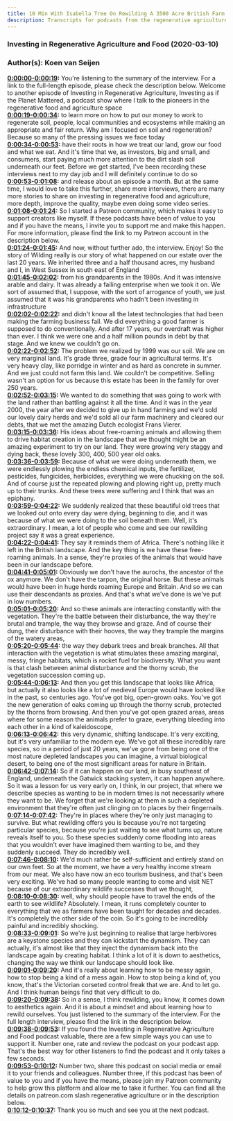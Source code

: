 ```yaml
---
title: 10 Min With Isabella Tree On Rewilding A 3500 Acre British Farm That Was Never Profitable Before
description: Transcripts for podcasts from the regenerative agriculture space. Search and find episodes and timestamps.
---
```


### Investing in Regenerative Agriculture and Food  (2020-03-10)  
### Author(s): Koen van Seijen  

**[0:00:00-0:00:19](https://investinginregenerativeagriculture.com/2019/09/18/isabella-tree/#t=0:00:00):**  You're listening to the summary of the interview. For a link to the full-length episode, please check the description below.  Welcome to another episode of Investing in Regenerative Agriculture, Investing as if the Planet Mattered,  a podcast show where I talk to the pioneers in the regenerative food and agriculture space  
**[0:00:19-0:00:34](https://investinginregenerativeagriculture.com/2019/09/18/isabella-tree/#t=0:00:19):**  to learn more on how to put our money to work to regenerate soil, people, local communities and ecosystems  while making an appropriate and fair return.  Why am I focused on soil and regeneration? Because so many of the pressing issues we face today  
**[0:00:34-0:00:53](https://investinginregenerativeagriculture.com/2019/09/18/isabella-tree/#t=0:00:34):**  have their roots in how we treat our land, grow our food and what we eat.  And it's time that we, as investors, big and small, and consumers, start paying much more attention to the dirt slash soil underneath our feet.  Before we get started, I've been recording these interviews next to my day job and I will definitely continue to do so  
**[0:00:53-0:01:08](https://investinginregenerativeagriculture.com/2019/09/18/isabella-tree/#t=0:00:53):**  and release about an episode a month. But at the same time, I would love to take this further,  share more interviews, there are many more stories to share on investing in regenerative food and agriculture,  more depth, improve the quality, maybe even doing some video series.  
**[0:01:08-0:01:24](https://investinginregenerativeagriculture.com/2019/09/18/isabella-tree/#t=0:01:08):**  So I started a Patreon community, which makes it easy to support creators like myself.  If these podcasts have been of value to you and if you have the means, I invite you to support me and make this happen.  For more information, please find the link to my Patreon account in the description below.  
**[0:01:24-0:01:45](https://investinginregenerativeagriculture.com/2019/09/18/isabella-tree/#t=0:01:24):**  And now, without further ado, the interview. Enjoy!  So the story of Wilding really is our story of what happened on our estate over the last 20 years.  We inherited three and a half thousand acres, my husband and I, in West Sussex in south east of England  
**[0:01:45-0:02:02](https://investinginregenerativeagriculture.com/2019/09/18/isabella-tree/#t=0:01:45):**  from his grandparents in the 1980s. And it was intensive arable and dairy.  It was already a failing enterprise when we took it on. We sort of assumed that, I suppose,  with the sort of arrogance of youth, we just assumed that it was his grandparents who hadn't been investing in infrastructure  
**[0:02:02-0:02:22](https://investinginregenerativeagriculture.com/2019/09/18/isabella-tree/#t=0:02:02):**  and didn't know all the latest technologies that had been making the farming business fail.  We did everything a good farmer is supposed to do conventionally. And after 17 years, our overdraft was higher than ever.  I think we were one and a half million pounds in debt by that stage. And we knew we couldn't go on.  
**[0:02:22-0:02:52](https://investinginregenerativeagriculture.com/2019/09/18/isabella-tree/#t=0:02:22):**  The problem we realized by 1999 was our soil. We are on very marginal land. It's grade three, grade four in agricultural terms.  It's very heavy clay, like porridge in winter and as hard as concrete in summer.  And we just could not farm this land. We couldn't be competitive. Selling wasn't an option for us because this estate has been in the family for over 250 years.  
**[0:02:52-0:03:15](https://investinginregenerativeagriculture.com/2019/09/18/isabella-tree/#t=0:02:52):**  We wanted to do something that was going to work with the land rather than battling against it all the time.  And it was in the year 2000, the year after we decided to give up in hand farming and we'd sold our lovely dairy herds  and we'd sold all our farm machinery and cleared our debts, that we met the amazing Dutch ecologist Frans Vierer.  
**[0:03:15-0:03:36](https://investinginregenerativeagriculture.com/2019/09/18/isabella-tree/#t=0:03:15):**  His ideas about free-roaming animals and allowing them to drive habitat creation in the landscape  that we thought might be an amazing experiment to try on our land.  They were growing very staggy and dying back, these lovely 300, 400, 500 year old oaks.  
**[0:03:36-0:03:59](https://investinginregenerativeagriculture.com/2019/09/18/isabella-tree/#t=0:03:36):**  Because of what we were doing underneath them, we were endlessly plowing the endless chemical inputs, the fertilizer, pesticides, fungicides, herbicides,  everything we were chucking on the soil. And of course just the repeated plowing and plowing right up, pretty much up to their trunks.  And these trees were suffering and I think that was an epiphany.  
**[0:03:59-0:04:22](https://investinginregenerativeagriculture.com/2019/09/18/isabella-tree/#t=0:03:59):**  We suddenly realized that these beautiful old trees that we looked out onto every day were dying, beginning to die,  and it was because of what we were doing to the soil beneath them.  Well, it's extraordinary. I mean, a lot of people who come and see our rewilding project say it was a great experience.  
**[0:04:22-0:04:41](https://investinginregenerativeagriculture.com/2019/09/18/isabella-tree/#t=0:04:22):**  They say it reminds them of Africa. There's nothing like it left in the British landscape.  And the key thing is we have these free-roaming animals.  In a sense, they're proxies of the animals that would have been in our landscape before.  
**[0:04:41-0:05:01](https://investinginregenerativeagriculture.com/2019/09/18/isabella-tree/#t=0:04:41):**  Obviously we don't have the aurochs, the ancestor of the ox anymore. We don't have the tarpon, the original horse.  But these animals would have been in huge herds roaming Europe and Britain.  And so we can use their descendants as proxies. And that's what we've done is we've put in low numbers.  
**[0:05:01-0:05:20](https://investinginregenerativeagriculture.com/2019/09/18/isabella-tree/#t=0:05:01):**  And so these animals are interacting constantly with the vegetation.  They're the battle between their disturbance, the way they're brutal and trample, the way they browse and graze.  And of course their dung, their disturbance with their hooves, the way they trample the margins of the watery areas,  
**[0:05:20-0:05:44](https://investinginregenerativeagriculture.com/2019/09/18/isabella-tree/#t=0:05:20):**  the way they debark trees and break branches.  All that interaction with the vegetation is what stimulates these amazing marginal, messy, fringe habitats, which is rocket fuel for biodiversity.  What you want is that clash between animal disturbance and the thorny scrub, the vegetation succession coming up.  
**[0:05:44-0:06:13](https://investinginregenerativeagriculture.com/2019/09/18/isabella-tree/#t=0:05:44):**  And then you get this landscape that looks like Africa, but actually it also looks like a lot of medieval Europe would have looked like in the past, so centuries ago.  You've got big, open-grown oaks. You've got the new generation of oaks coming up through the thorny scrub, protected by the thorns from browsing.  And then you've got open grazed areas, areas where for some reason the animals prefer to graze, everything bleeding into each other in a kind of kaleidoscope,  
**[0:06:13-0:06:42](https://investinginregenerativeagriculture.com/2019/09/18/isabella-tree/#t=0:06:13):**  this very dynamic, shifting landscape. It's very exciting, but it's very unfamiliar to the modern eye.  We've got all these incredibly rare species, so in a period of just 20 years, we've gone from being one of the most nature depleted landscapes you can imagine,  a virtual biological desert, to being one of the most significant areas for nature in Britain.  
**[0:06:42-0:07:14](https://investinginregenerativeagriculture.com/2019/09/18/isabella-tree/#t=0:06:42):**  So if it can happen on our land, in busy southeast of England, underneath the Gatwick stacking system, it can happen anywhere.  So it was a lesson for us very early on, I think, in our project, that where we describe species as wanting to be in modern times is not necessarily where they want to be.  We forget that we're looking at them in such a depleted environment that they're often just clinging on to places by their fingernails.  
**[0:07:14-0:07:42](https://investinginregenerativeagriculture.com/2019/09/18/isabella-tree/#t=0:07:14):**  They're in places where they're only just managing to survive. But what rewilding offers you is because you're not targeting particular species,  because you're just waiting to see what turns up, nature reveals itself to you. So these species suddenly come flooding into areas that you wouldn't ever have imagined them wanting to be,  and they suddenly succeed. They do incredibly well.  
**[0:07:46-0:08:10](https://investinginregenerativeagriculture.com/2019/09/18/isabella-tree/#t=0:07:46):**  We'd much rather be self-sufficient and entirely stand on our own feet.  So at the moment, we have a very healthy income stream from our meat. We also have now an eco tourism business, and that's been very exciting.  We've had so many people wanting to come and visit NET because of our extraordinary wildlife successes that we thought,  
**[0:08:10-0:08:30](https://investinginregenerativeagriculture.com/2019/09/18/isabella-tree/#t=0:08:10):**  well, why should people have to travel the ends of the earth to see wildlife?  Absolutely. I mean, it runs completely counter to everything that we as farmers have been taught for decades and decades.  It's completely the other side of the coin. So it's going to be incredibly painful and incredibly shocking.  
**[0:08:33-0:09:01](https://investinginregenerativeagriculture.com/2019/09/18/isabella-tree/#t=0:08:33):**  So we're just beginning to realise that large herbivores are a keystone species and they can kickstart the dynamism.  They can actually, it's almost like that they inject the dynamism back into the landscape again by creating habitat.  I think a lot of it is down to aesthetics, changing the way we think our landscape should look like.  
**[0:09:01-0:09:20](https://investinginregenerativeagriculture.com/2019/09/18/isabella-tree/#t=0:09:01):**  And it's really about learning how to be messy again, how to stop being a kind of a mess again.  How to stop being a kind of, you know, that's the Victorian corseted control freak that we are.  And to let go. And I think human beings find that very difficult to do.  
**[0:09:20-0:09:38](https://investinginregenerativeagriculture.com/2019/09/18/isabella-tree/#t=0:09:20):**  So in a sense, I think rewilding, you know, it comes down to aesthetics again.  And it is about a mindset and about learning how to rewild ourselves.  You just listened to the summary of the interview. For the full length interview, please find the link in the description below.  
**[0:09:38-0:09:53](https://investinginregenerativeagriculture.com/2019/09/18/isabella-tree/#t=0:09:38):**  If you found the Investing in Regenerative Agriculture and Food podcast valuable, there are a few simple ways you can use to support it.  Number one, rate and review the podcast on your podcast app.  That's the best way for other listeners to find the podcast and it only takes a few seconds.  
**[0:09:53-0:10:12](https://investinginregenerativeagriculture.com/2019/09/18/isabella-tree/#t=0:09:53):**  Number two, share this podcast on social media or email it to your friends and colleagues.  Number three, if this podcast has been of value to you and if you have the means, please join my Patreon community to help grow this platform and allow me to take it further.  You can find all the details on patreon.com slash regenerative agriculture or in the description below.  
**[0:10:12-0:10:37](https://investinginregenerativeagriculture.com/2019/09/18/isabella-tree/#t=0:10:12):**  Thank you so much and see you at the next podcast.  